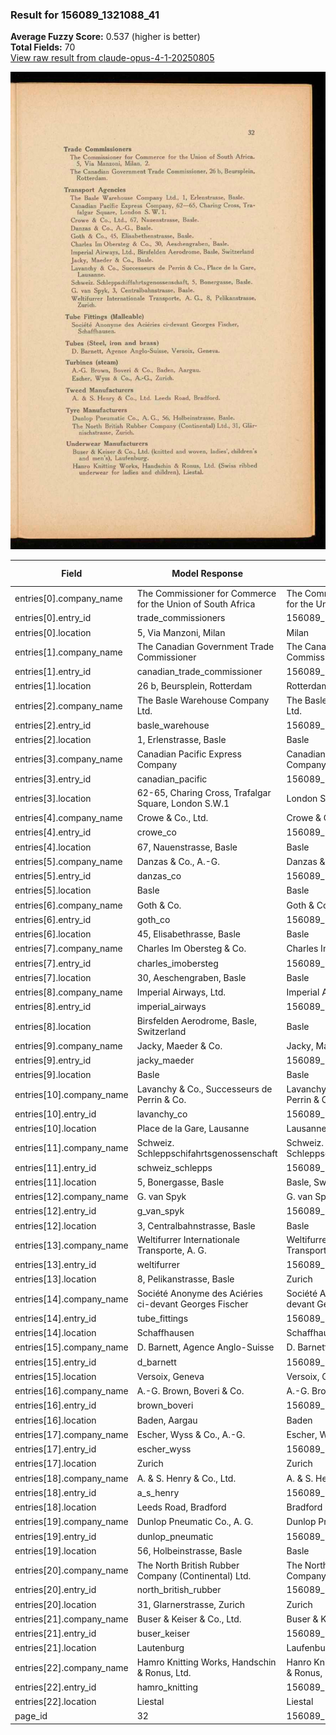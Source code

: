 ### Result for 156089_1321088_41
**Average Fuzzy Score:** 0.537 (higher is better)<br>
**Total Fields:** 70<br>
[View raw result from claude-opus-4-1-20250805](https://github.com/RISE-UNIBAS/humanities_data_benchmark/blob/main/results/2025-10-28/T0378/request_T0378_156089_1321088_41.json)

<img src="https://github.com/RISE-UNIBAS/humanities_data_benchmark/blob/main/benchmarks/company_lists/images/156089_1321088_41.jpg?raw=true" alt="156089_1321088_41" width="600px">

| Field | Model Response | Ground Truth | Fuzzy Score | Match |
|-------|----------------|--------------|-------------|-------|
| entries[0].company_name | The Commissioner for Commerce for the Union of South Africa | The Commissioner for Commerce for the Union of South Africa | 1.000 | ✅ |
| entries[0].entry_id | trade_commissioners | 156089_1321088_41-1 | 0.053 | ❌ |
| entries[0].location | 5, Via Manzoni, Milan | Milan | 0.385 | ❌ |
| entries[1].company_name | The Canadian Government Trade Commissioner | The Canadian Government Trade Commissioner | 1.000 | ✅ |
| entries[1].entry_id | canadian_trade_commissioner | 156089_1321088_41-2 | 0.087 | ❌ |
| entries[1].location | 26 b, Beursplein, Rotterdam | Rotterdam | 0.500 | ❌ |
| entries[2].company_name | The Basle Warehouse Company Ltd. | The Basle Warehouse Company Ltd. | 1.000 | ✅ |
| entries[2].entry_id | basle_warehouse | 156089_1321088_41-3 | 0.059 | ❌ |
| entries[2].location | 1, Erlenstrasse, Basle | Basle | 0.370 | ❌ |
| entries[3].company_name | Canadian Pacific Express Company | Canadian Pacific Express Company | 1.000 | ✅ |
| entries[3].entry_id | canadian_pacific | 156089_1321088_41-4 | 0.057 | ❌ |
| entries[3].location | 62-65, Charing Cross, Trafalgar Square, London S.W.1 | London S. W. 1. | 0.358 | ❌ |
| entries[4].company_name | Crowe & Co., Ltd. | Crowe & Co., Ltd. | 1.000 | ✅ |
| entries[4].entry_id | crowe_co | 156089_1321088_41-5 | 0.074 | ❌ |
| entries[4].location | 67, Nauenstrasse, Basle | Basle | 0.357 | ❌ |
| entries[5].company_name | Danzas & Co., A.-G. | Danzas & Co., A.-G. | 1.000 | ✅ |
| entries[5].entry_id | danzas_co | 156089_1321088_41-6 | 0.071 | ❌ |
| entries[5].location | Basle | Basle | 1.000 | ✅ |
| entries[6].company_name | Goth & Co. | Goth & Co. | 1.000 | ✅ |
| entries[6].entry_id | goth_co | 156089_1321088_41-7 | 0.077 | ❌ |
| entries[6].location | 45, Elisabethrasse, Basle | Basle | 0.333 | ❌ |
| entries[7].company_name | Charles Im Obersteg & Co. | Charles Im Obersteg & Co. | 1.000 | ✅ |
| entries[7].entry_id | charles_imobersteg | 156089_1321088_41-8 | 0.054 | ❌ |
| entries[7].location | 30, Aeschengraben, Basle | Basle | 0.345 | ❌ |
| entries[8].company_name | Imperial Airways, Ltd. | Imperial Airways, Ltd. | 1.000 | ✅ |
| entries[8].entry_id | imperial_airways | 156089_1321088_41-9 | 0.057 | ❌ |
| entries[8].location | Birsfelden Aerodrome, Basle, Switzerland | Basle | 0.222 | ❌ |
| entries[9].company_name | Jacky, Maeder & Co. | Jacky, Maeder & Co. | 1.000 | ✅ |
| entries[9].entry_id | jacky_maeder | 156089_1321088_41-10 | 0.062 | ❌ |
| entries[9].location | Basle | Basle | 1.000 | ✅ |
| entries[10].company_name | Lavanchy & Co., Successeurs de Perrin & Co. | Lavanchy & Co., Successeurs de Perrin & Co. | 1.000 | ✅ |
| entries[10].entry_id | lavanchy_co | 156089_1321088_41-11 | 0.065 | ❌ |
| entries[10].location | Place de la Gare, Lausanne | Lausanne | 0.471 | ❌ |
| entries[11].company_name | Schweiz. Schleppschifahrtsgenossenschaft | Schweiz. Schleppschiffahrtsgenossenschaft | 0.988 | ✅ |
| entries[11].entry_id | schweiz_schlepps | 156089_1321088_41-12 | 0.056 | ❌ |
| entries[11].location | 5, Bonergasse, Basle | Basle, Switzerland | 0.368 | ❌ |
| entries[12].company_name | G. van Spyk | G. van Spyk | 1.000 | ✅ |
| entries[12].entry_id | g_van_spyk | 156089_1321088_41-13 | 0.133 | ❌ |
| entries[12].location | 3, Centralbahnstrasse, Basle | Basle | 0.303 | ❌ |
| entries[13].company_name | Weltifurrer Internationale Transporte, A. G. | Weltifurrer Internationale Transporte, A. G. | 1.000 | ✅ |
| entries[13].entry_id | weltifurrer | 156089_1321088_41-14 | 0.000 | ❌ |
| entries[13].location | 8, Pelikanstrasse, Basle | Zurich | 0.067 | ❌ |
| entries[14].company_name | Société Anonyme des Aciéries ci-devant Georges Fischer | Société Anonyme des Aciéries ci-devant Georges Fischer | 1.000 | ✅ |
| entries[14].entry_id | tube_fittings | 156089_1321088_41-15 | 0.061 | ❌ |
| entries[14].location | Schaffhausen | Schaffhausen | 1.000 | ✅ |
| entries[15].company_name | D. Barnett, Agence Anglo-Suisse | D. Barnett, Agence Anglo-Suisse | 1.000 | ✅ |
| entries[15].entry_id | d_barnett | 156089_1321088_41-16 | 0.069 | ❌ |
| entries[15].location | Versoix, Geneva | Versoix, Geneva | 1.000 | ✅ |
| entries[16].company_name | A.-G. Brown, Boveri & Co. | A.-G. Brown, Boveri & Co. | 1.000 | ✅ |
| entries[16].entry_id | brown_boveri | 156089_1321088_41-17 | 0.062 | ❌ |
| entries[16].location | Baden, Aargau | Baden | 0.556 | ❌ |
| entries[17].company_name | Escher, Wyss & Co., A.-G. | Escher, Wyss & Co., A.-G. | 1.000 | ✅ |
| entries[17].entry_id | escher_wyss | 156089_1321088_41-18 | 0.065 | ❌ |
| entries[17].location | Zurich | Zurich | 1.000 | ✅ |
| entries[18].company_name | A. & S. Henry & Co., Ltd. | A. & S. Henry & Co., Ltd. | 1.000 | ✅ |
| entries[18].entry_id | a_s_henry | 156089_1321088_41-19 | 0.138 | ❌ |
| entries[18].location | Leeds Road, Bradford | Bradford | 0.571 | ❌ |
| entries[19].company_name | Dunlop Pneumatic Co., A. G. | Dunlop Pneumatic Co., A. G. | 1.000 | ✅ |
| entries[19].entry_id | dunlop_pneumatic | 156089_1321088_41-20 | 0.056 | ❌ |
| entries[19].location | 56, Holbeinstrasse, Basle | Basle | 0.333 | ❌ |
| entries[20].company_name | The North British Rubber Company (Continental) Ltd. | The North British Rubber Company (Continental) Ltd. | 1.000 | ✅ |
| entries[20].entry_id | north_british_rubber | 156089_1321088_41-21 | 0.100 | ❌ |
| entries[20].location | 31, Glarnerstrasse, Zurich | Zurich | 0.375 | ❌ |
| entries[21].company_name | Buser & Keiser & Co., Ltd. | Buser & Keiser & Co., Ltd. | 1.000 | ✅ |
| entries[21].entry_id | buser_keiser | 156089_1321088_41-22 | 0.062 | ❌ |
| entries[21].location | Lautenburg | Laufenburg | 0.900 | ❌ |
| entries[22].company_name | Hamro Knitting Works, Handschin & Ronus, Ltd. | Hanro Knitting Works, Handschin & Ronus, Ltd. | 0.978 | ✅ |
| entries[22].entry_id | hamro_knitting | 156089_1321088_41-23 | 0.059 | ❌ |
| entries[22].location | Liestal | Liestal | 1.000 | ✅ |
| page_id | 32 | 156089_1321088_41 | 0.211 | ❌ |
